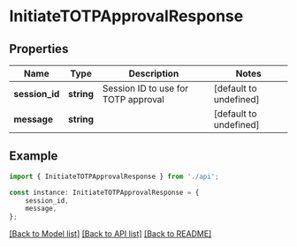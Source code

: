 # InitiateTOTPApprovalResponse


## Properties

Name | Type | Description | Notes
------------ | ------------- | ------------- | -------------
**session_id** | **string** | Session ID to use for TOTP approval | [default to undefined]
**message** | **string** |  | [default to undefined]

## Example

```typescript
import { InitiateTOTPApprovalResponse } from './api';

const instance: InitiateTOTPApprovalResponse = {
    session_id,
    message,
};
```

[[Back to Model list]](../README.md#documentation-for-models) [[Back to API list]](../README.md#documentation-for-api-endpoints) [[Back to README]](../README.md)

